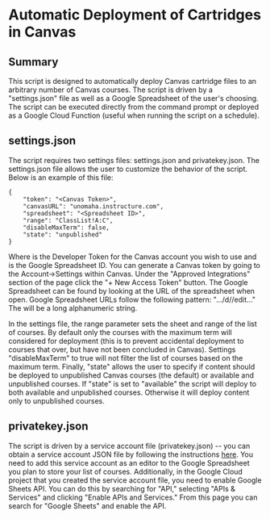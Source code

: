 # Automatic Deployment of Cartridges in Canvas

## Summary

This script is designed to automatically deploy Canvas cartridge files to an arbitrary number of Canvas courses.  The script is driven by a "settings.json" file as well as a Google Spreadsheet of the user's choosing.  The script can be executed directly from the command prompt or deployed as a Google Cloud Function (useful when running the script on a schedule).

## settings.json

The script requires two settings files: settings.json and privatekey.json.  The settings.json file allows the user to customize the behavior of the script.  Below is an example of this file:

```
{
    "token": "<Canvas Token>",
    "canvasURL": "unomaha.instructure.com",
    "spreadsheet": "<Spreadsheet ID>",
    "range": "ClassList!A:C",
    "disableMaxTerm": false,
    "state": "unpublished"
}
```

Where <Canvas Token> is the Developer Token for the Canvas account you wish to use and <Spreadsheet ID> is the Google Spreadsheet ID.  You can generate a Canvas token by going to the Account->Settings within Canvas.  Under the "Approved Integrations" section of the page click the "+ New Access Token" button.   The Google Spreadsheet can be found by looking at the URL of the spreadsheet when open. Google Spreadsheet URLs follow the following pattern: ".../d/<Spreadsheet ID>/edit..."  The <Spreadsheet ID> will be a long alphanumeric string.  

In the settings file, the range parameter sets the sheet and range of the list of courses.  By default only the courses with the maximum term will considered for deployment (this is to prevent accidental deployment to courses that over, but have not been concluded in Canvas).  Settings "disableMaxTerm" to true will not filter the list of courses based on the maximum term.  Finally, "state" allows the user to specify if content should be deployed to unpublished Canvas courses (the default) or available and unpublished courses.    If "state" is set to "available" the script will deploy to both available and unpublished courses.  Otherwise it will deploy content only to unpublished courses.

## privatekey.json

The script is driven by a service account file (privatekey.json) -- you can obtain a service account JSON file by following the instructions [here](https://cloud.google.com/iam/docs/creating-managing-service-account-keys).  You need to add this service account as an editor to the Google Spreadsheet you plan to store your list of courses.   Additionally, in the Google Cloud project that you created the service account file, you need to enable Google Sheets API.  You can do this by searching for "API," selecting "APIs & Services" and clicking "Enable APIs and Services."  From this page you can search for "Google Sheets" and enable the API.